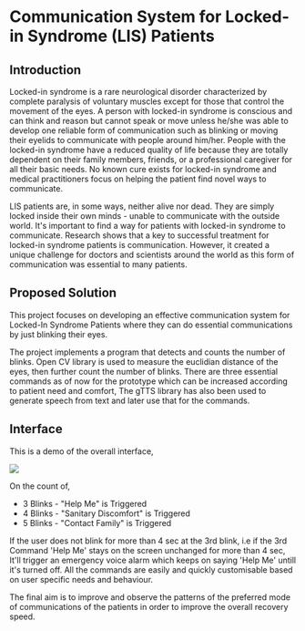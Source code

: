 # Communication System for Locked-in Syndrome (LIS) Patients 

## Introduction
Locked-in syndrome is a rare neurological disorder characterized by complete paralysis of voluntary muscles except for those that control the movement of the eyes. A person with locked-in syndrome is conscious and can think and reason but cannot speak or move unless he/she was able to develop one reliable form of communication such as blinking or moving their eyelids to communicate with people around him/her. People with the locked-in syndrome have a reduced quality of life because they are totally dependent on their family members, friends, or a professional caregiver for all their basic needs. No known cure exists for locked-in syndrome and medical practitioners focus on helping the patient find novel ways to communicate.

LIS patients are, in some ways, neither alive nor dead. They are simply locked inside their own minds - unable to communicate with the outside world. It's important to find a way for patients with locked-in syndrome to communicate. Research shows that a key to successful treatment for locked-in syndrome patients is communication. However, it created a unique challenge for doctors and scientists around the world as this form of communication was essential to many patients.

## Proposed Solution
This project focuses on developing an effective communication system for Locked-In Syndrome Patients where they can do essential communications by just blinking their eyes.

The project implements a program that detects and counts the number of blinks. Open CV library is used to measure the euclidian distance of the eyes, then further count the number of blinks. There are three essential commands as of now for the prototype which can be increased according to patient need and comfort, The gTTS library has also been used to generate speech from text and later use that for the commands.

## Interface

This is a demo of the overall interface,

![](https://github.com/Rishi0812/Communication-System-for-Locked-in-Syndrome-LIS-Patients/blob/main/readme_files/demo_gif.gif)


On the count of,
- 3 Blinks - "Help Me" is Triggered
- 4 Blinks - "Sanitary Discomfort" is Triggered
- 5 Blinks - "Contact Family" is Triggered 

If the user does not blink for more than 4 sec at the 3rd blink, i.e if the 3rd Command 'Help Me' stays on the screen unchanged for more than 4 sec, It'll trigger an emergency voice alarm which keeps on saying 'Help Me' untill it's turned off. All the commands are easily and quickly customisable based on user specific needs and behaviour.

The final aim is to improve and observe the patterns of the preferred mode of communications of the patients in order to improve the overall recovery speed.

